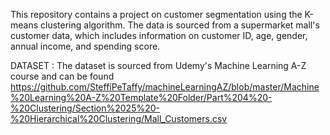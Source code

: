 This repository contains a project on customer segmentation using the K-means clustering algorithm. The data is sourced from a supermarket mall's customer data, which includes information on customer ID, age, gender, annual income, and spending score.

DATASET : The dataset is sourced from Udemy's Machine Learning A-Z course and can be found https://github.com/SteffiPeTaffy/machineLearningAZ/blob/master/Machine%20Learning%20A-Z%20Template%20Folder/Part%204%20-%20Clustering/Section%2025%20-%20Hierarchical%20Clustering/Mall_Customers.csv
